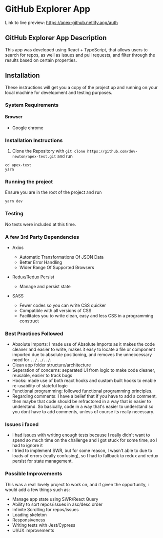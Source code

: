 # GitHub Explorer App

Link to live preview: https://apex-github.netlify.app/auth

##  GitHub Explorer App Description

This app was developed using React + TypeScript, that allows users to search for repos, as well as issues and pull requests, and filter through the results based on certain properties.

##  Installation

These instructions will get you a copy of the project up and running on your local machine for development and testing purposes. 

### System Requirements
#### Browser
- Google chrome


### Installation Instructions

1. Clone the Repository with `git clone https://github.com/dev-newton/apex-test.git` and run

```
cd apex-test
yarn
```

### Running the project
Ensure you are in the root of the project and run
```
yarn dev
```

### Testing
No tests were included at this time.


### A few 3rd Party Dependencies
- Axios
  - Automatic Transformations Of JSON Data
  - Better Error Handling
  - Wider Range Of Supported Browsers
 
- Redux/Redux Persist
  - Manage and persist state
  
- SASS
  - Fewer codes so you can write CSS quicker
  - Compatible with all versions of CSS
  - Facilitates you to write clean, easy and less CSS in a programming construct


### Best Practices Followed
-  Absolute Imports: I made use of Absolute Imports as it makes the code cleaner and easier to write, makes it easy to locate a file or component imported due to absolute positioning, and removes the unneccessary need for `../../../`.
-  Clean app folder structure/architecture
-  Seperation of concerns: separated UI from logic to make code cleaner, reusable, easier to track bugs
-  Hooks: made use of both react hooks and custom built hooks to enable re-usability of stateful logic
-  Functional programming: followed functional programming principles.
-  Regarding comments: I have a belief that if you have to add a comment, then maybe that code should be refractored in a way that is easier to understand. So basically, code in a way that's easier to understand so you dont have to add comments, unless of course its really necessary.


### Issues i faced
- I had issues with writing enough tests because I really didn't want to spend so much time on the challenge and i got stuck for some time, so I had to ignore it
- I tried to implement SWR, but for some reason, I wasn't able to due to loads of errors (really confusing), so I had to fallback to redux and redux persist for state management.


### Possible Improvements
This was a reall lovely project to work on, and if given the opportunity, i would add a few things such as:
- Manage app state using SWR/React Query
- Ability to sort repos/issues in asc/desc order
- Infinite Scrolling for repos/issues
- Loading skeleton
- Responsiveness
- Writing tests with Jest/Cypress
- UI/UX improvements



